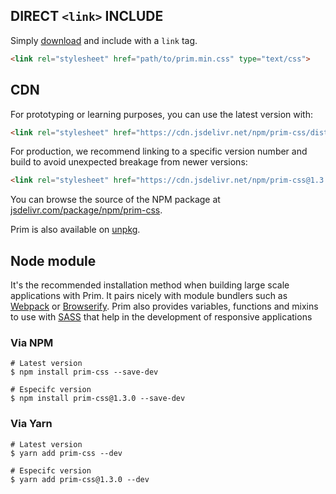 ## DIRECT `<link>` INCLUDE
Simply [download](https://raw.githubusercontent.com/FelixLuciano/prim/master/dist/css/prim.min.css) and include with a `link` tag.

```html
<link rel="stylesheet" href="path/to/prim.min.css" type="text/css">
```


## CDN
For prototyping or learning purposes, you can use the latest version with:

```html
<link rel="stylesheet" href="https://cdn.jsdelivr.net/npm/prim-css/dist/prim.min.css" type="text/css">
```

For production, we recommend linking to a specific version number and build to avoid unexpected breakage from newer versions:

```html
<link rel="stylesheet" href="https://cdn.jsdelivr.net/npm/prim-css@1.3.0/dist/prim.min.css" type="text/css">
```

You can browse the source of the NPM package at [jsdelivr.com/package/npm/prim-css](https://www.jsdelivr.com/package/npm/prim-css/).

Prim is also available on [unpkg](https://unpkg.com/prim-css@1.3.0/dist/css/prim.min.css).


## Node module
It's the recommended installation method when building large scale applications with Prim. It pairs nicely with module bundlers such as [Webpack](https://webpack.js.org/) or [Browserify](http://browserify.org/). Prim also provides variables, functions and mixins to use with [SASS](https://sass-lang.com) that help in the development of responsive applications

### Via NPM
```shell
# Latest version
$ npm install prim-css --save-dev

# Especifc version
$ npm install prim-css@1.3.0 --save-dev
```

### Via Yarn
```shell
# Latest version
$ yarn add prim-css --dev

# Especifc version
$ yarn add prim-css@1.3.0 --dev
```
